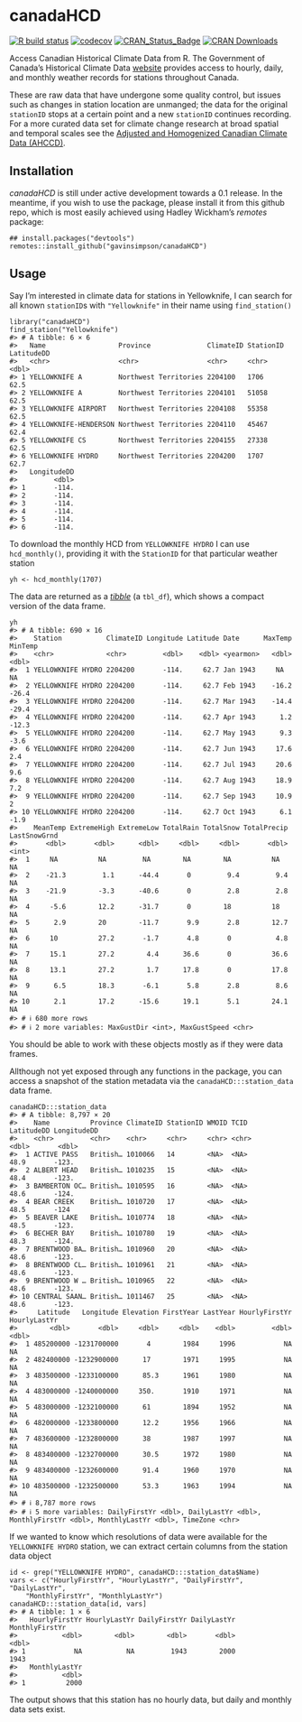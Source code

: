 # canadaHCD

<!-- badges: start -->

[![R build
status](https://github.com/gavinsimpson/canadaHCD/workflows/R-CMD-check/badge.svg)](https://github.com/gavinsimpson/canadaHCD/actions)
[![codecov](https://codecov.io/gh/gavinsimpson/canadaHCD/branch/main/graph/badge.svg?token=vDjUqs13Fb)](https://app.codecov.io/gh/gavinsimpson/canadaHCD)
[![CRAN\_Status\_Badge](https://www.r-pkg.org/badges/version/canadaHCD)](https://cran.r-project.org/package=canadaHCD)
[![CRAN
Downloads](https://cranlogs.r-pkg.org/badges/grand-total/canadaHCD)](https://cran.r-project.org/package=canadHCD)
<!-- badges: end -->

Access Canadian Historical Climate Data from R. The Government of
Canada’s Historical Climate Data
[website](http://climate.weather.gc.ca/index_e.html) provides access to
hourly, daily, and monthly weather records for stations throughout
Canada.

These are raw data that have undergone some quality control, but issues
such as changes in station location are unmanged; the data for the
original `stationID` stops at a certain point and a new `stationID`
continues recording. For a more curated data set for climate change
research at broad spatial and temporal scales see the [Adjusted and
Homogenized Canadian Climate Data
(AHCCD)](http://ec.gc.ca/dccha-ahccd/default.asp?lang=En&n=B1F8423A-1).

## Installation

*canadaHCD* is still under active development towards a 0.1 release. In
the meantime, if you wish to use the package, please install it from
this github repo, which is most easily achieved using Hadley Wickham’s
*remotes* package:

    ## install.packages("devtools")
    remotes::install_github("gavinsimpson/canadaHCD")

## Usage

Say I’m interested in climate data for stations in Yellowknife, I can
search for all known `stationID`s with `"Yellowknife"` in their name
using `find_station()`

    library("canadaHCD")
    find_station("Yellowknife")
    #> # A tibble: 6 × 6
    #>   Name                  Province              ClimateID StationID LatitudeDD
    #>   <chr>                 <chr>                 <chr>     <chr>          <dbl>
    #> 1 YELLOWKNIFE A         Northwest Territories 2204100   1706            62.5
    #> 2 YELLOWKNIFE A         Northwest Territories 2204101   51058           62.5
    #> 3 YELLOWKNIFE AIRPORT   Northwest Territories 2204108   55358           62.5
    #> 4 YELLOWKNIFE-HENDERSON Northwest Territories 2204110   45467           62.4
    #> 5 YELLOWKNIFE CS        Northwest Territories 2204155   27338           62.5
    #> 6 YELLOWKNIFE HYDRO     Northwest Territories 2204200   1707            62.7
    #>   LongitudeDD
    #>         <dbl>
    #> 1       -114.
    #> 2       -114.
    #> 3       -114.
    #> 4       -114.
    #> 5       -114.
    #> 6       -114.

To download the monthly HCD from `YELLOWKNIFE HYDRO` I can use
`hcd_monthly()`, providing it with the `StationID` for that particular
weather station

    yh <- hcd_monthly(1707)

The data are returned as a
[*tibble*](https://cran.r-project.org/web/packages/tibble/vignettes/tibble.html)
(a `tbl_df`), which shows a compact version of the data frame.

    yh
    #> # A tibble: 690 × 16
    #>    Station           ClimateID Longitude Latitude Date      MaxTemp MinTemp
    #>    <chr>             <chr>         <dbl>    <dbl> <yearmon>   <dbl>   <dbl>
    #>  1 YELLOWKNIFE HYDRO 2204200       -114.     62.7 Jan 1943     NA      NA  
    #>  2 YELLOWKNIFE HYDRO 2204200       -114.     62.7 Feb 1943    -16.2   -26.4
    #>  3 YELLOWKNIFE HYDRO 2204200       -114.     62.7 Mar 1943    -14.4   -29.4
    #>  4 YELLOWKNIFE HYDRO 2204200       -114.     62.7 Apr 1943      1.2   -12.3
    #>  5 YELLOWKNIFE HYDRO 2204200       -114.     62.7 May 1943      9.3    -3.6
    #>  6 YELLOWKNIFE HYDRO 2204200       -114.     62.7 Jun 1943     17.6     2.4
    #>  7 YELLOWKNIFE HYDRO 2204200       -114.     62.7 Jul 1943     20.6     9.6
    #>  8 YELLOWKNIFE HYDRO 2204200       -114.     62.7 Aug 1943     18.9     7.2
    #>  9 YELLOWKNIFE HYDRO 2204200       -114.     62.7 Sep 1943     10.9     2  
    #> 10 YELLOWKNIFE HYDRO 2204200       -114.     62.7 Oct 1943      6.1    -1.9
    #>    MeanTemp ExtremeHigh ExtremeLow TotalRain TotalSnow TotalPrecip LastSnowGrnd
    #>       <dbl>       <dbl>      <dbl>     <dbl>     <dbl>       <dbl>        <int>
    #>  1     NA          NA         NA        NA        NA          NA             NA
    #>  2    -21.3         1.1      -44.4       0         9.4         9.4           NA
    #>  3    -21.9        -3.3      -40.6       0         2.8         2.8           NA
    #>  4     -5.6        12.2      -31.7       0        18          18             NA
    #>  5      2.9        20        -11.7       9.9       2.8        12.7           NA
    #>  6     10          27.2       -1.7       4.8       0           4.8           NA
    #>  7     15.1        27.2        4.4      36.6       0          36.6           NA
    #>  8     13.1        27.2        1.7      17.8       0          17.8           NA
    #>  9      6.5        18.3       -6.1       5.8       2.8         8.6           NA
    #> 10      2.1        17.2      -15.6      19.1       5.1        24.1           NA
    #> # ℹ 680 more rows
    #> # ℹ 2 more variables: MaxGustDir <int>, MaxGustSpeed <chr>

You should be able to work with these objects mostly as if they were
data frames.

Allthough not yet exposed through any functions in the package, you can
access a snapshot of the station metadata via the
`canadaHCD:::station_data` data frame.

    canadaHCD:::station_data
    #> # A tibble: 8,797 × 20
    #>    Name          Province ClimateID StationID WMOID TCID  LatitudeDD LongitudeDD
    #>    <chr>         <chr>    <chr>     <chr>     <chr> <chr>      <dbl>       <dbl>
    #>  1 ACTIVE PASS   British… 1010066   14        <NA>  <NA>        48.9       -123.
    #>  2 ALBERT HEAD   British… 1010235   15        <NA>  <NA>        48.4       -123.
    #>  3 BAMBERTON OC… British… 1010595   16        <NA>  <NA>        48.6       -124.
    #>  4 BEAR CREEK    British… 1010720   17        <NA>  <NA>        48.5       -124 
    #>  5 BEAVER LAKE   British… 1010774   18        <NA>  <NA>        48.5       -123.
    #>  6 BECHER BAY    British… 1010780   19        <NA>  <NA>        48.3       -124.
    #>  7 BRENTWOOD BA… British… 1010960   20        <NA>  <NA>        48.6       -123.
    #>  8 BRENTWOOD CL… British… 1010961   21        <NA>  <NA>        48.6       -123.
    #>  9 BRENTWOOD W … British… 1010965   22        <NA>  <NA>        48.6       -123.
    #> 10 CENTRAL SAAN… British… 1011467   25        <NA>  <NA>        48.6       -123.
    #>     Latitude   Longitude Elevation FirstYear LastYear HourlyFirstYr HourlyLastYr
    #>        <dbl>       <dbl>     <dbl>     <dbl>    <dbl>         <dbl>        <dbl>
    #>  1 485200000 -1231700000       4        1984     1996            NA           NA
    #>  2 482400000 -1232900000      17        1971     1995            NA           NA
    #>  3 483500000 -1233100000      85.3      1961     1980            NA           NA
    #>  4 483000000 -1240000000     350.       1910     1971            NA           NA
    #>  5 483000000 -1232100000      61        1894     1952            NA           NA
    #>  6 482000000 -1233800000      12.2      1956     1966            NA           NA
    #>  7 483600000 -1232800000      38        1987     1997            NA           NA
    #>  8 483400000 -1232700000      30.5      1972     1980            NA           NA
    #>  9 483400000 -1232600000      91.4      1960     1970            NA           NA
    #> 10 483500000 -1232500000      53.3      1963     1994            NA           NA
    #> # ℹ 8,787 more rows
    #> # ℹ 5 more variables: DailyFirstYr <dbl>, DailyLastYr <dbl>, MonthlyFirstYr <dbl>, MonthlyLastYr <dbl>, TimeZone <chr>

If we wanted to know which resolutions of data were available for the
`YELLOWKNIFE HYDRO` station, we can extract certain columns from the
station data object

    id <- grep("YELLOWKNIFE HYDRO", canadaHCD:::station_data$Name)
    vars <- c("HourlyFirstYr", "HourlyLastYr", "DailyFirstYr", "DailyLastYr",
        "MonthlyFirstYr", "MonthlyLastYr")
    canadaHCD:::station_data[id, vars]
    #> # A tibble: 1 × 6
    #>   HourlyFirstYr HourlyLastYr DailyFirstYr DailyLastYr MonthlyFirstYr
    #>           <dbl>        <dbl>        <dbl>       <dbl>          <dbl>
    #> 1            NA           NA         1943        2000           1943
    #>   MonthlyLastYr
    #>           <dbl>
    #> 1          2000

The output shows that this station has no hourly data, but daily and
monthly data sets exist.
